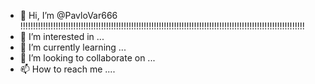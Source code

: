 - 👋 Hi, I’m @PavloVar666 !!!!!!!!!!!!!!!!!!!!!!!!!!!!!!!!!!!!!!!!!!!!!!!!!!!!!!!!!!!!!!!!!!!!!!!!!!!!!!!!!!!!!!!!!!!!!!!!!!!!!!!!!!!!!!!!!
- 👀 I’m interested in ...
- 🌱 I’m currently learning ...
- 💞️ I’m looking to collaborate on ...
- 📫 How to reach me ....

<!---
PavloVar666/PavloVar666 is a ✨ special ✨ repository because its `README.md` (this file) appears on your GitHub profile.
You can click the Preview link to take a look at your changes.
--->
